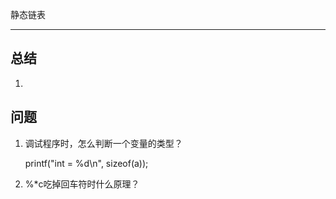 静态链表
__________
## 总结

1. 
## 问题

1. 调试程序时，怎么判断一个变量的类型？

    printf("int = %d\n", sizeof(a));

2. %*c吃掉回车符时什么原理？